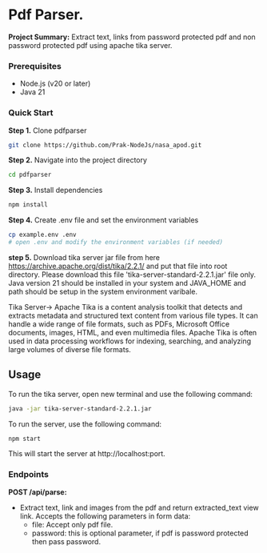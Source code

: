 # Pdf Parser.

**Project Summary:**  Extract text, links from password protected pdf and non password protected pdf using apache tika server.

### Prerequisites
- Node.js (v20 or later)
- Java 21 

### Quick Start

**Step 1.**
Clone pdfparser

```bash
git clone https://github.com/Prak-NodeJs/nasa_apod.git
```

**Step 2.**
Navigate into the project directory

```bash
cd pdfparser
```
**Step 3.**
Install dependencies

```bash
npm install
```

**Step 4.**
Create .env file and set the environment variables

```bash
cp example.env .env
# open .env and modify the environment variables (if needed)
```

**step 5.**
Download tika server jar file from here https://archive.apache.org/dist/tika/2.2.1/  and put that file into root directory.
Please download this file 'tika-server-standard-2.2.1.jar' file only.
Java version 21 should be installed in your system and JAVA_HOME and path should be setup in the system environment varibale.

Tika Server-> Apache Tika is a content analysis toolkit that detects and extracts metadata and structured text content from various file types. It can handle a wide range of file formats, such as PDFs, Microsoft Office documents, images, HTML, and even multimedia files. Apache Tika is often used in data processing workflows for indexing, searching, and analyzing large volumes of diverse file formats.

## Usage
To run the tika server, open new terminal and use the following command:

```bash
java -jar tika-server-standard-2.2.1.jar 
```

To run the server, use the following command:

```bash
npm start

```
This will start the server at http://localhost:port.


### Endpoints

**POST /api/parse:**
   - Extract text, link and images from the pdf and return extracted_text view link.
      Accepts the following parameters in form data:
      - file: Accept only pdf file.
      - password: this is optional parameter, if pdf is password protected then pass password.

     
